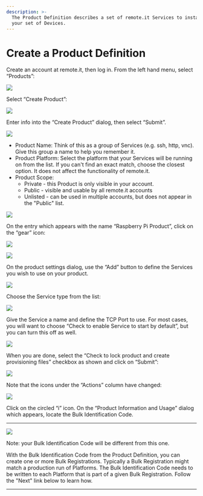 ```yaml
---
description: >-
  The Product Definition describes a set of remote.it Services to install on
  your set of Devices.
---
```


# Create a Product Definition

Create an account at remote.it, then log in.  From the left hand menu, select “Products”:

![](../../.gitbook/assets/image%20%2898%29.png)

Select “Create Product”:

![](../../.gitbook/assets/image%20%2874%29.png)

Enter info into the “Create Product” dialog, then select “Submit”.

![](../../.gitbook/assets/image%20%28148%29.png)

* Product Name: Think of this as a group of Services \(e.g. ssh, http, vnc\).  Give this group a name to help you remember it.
* Product Platform: Select the platform that your Services will be running on from the list.  If you can't find an exact match, choose the closest option.  It does not affect the functionality of remote.it.
* Product Scope: 
  * Private - this Product is only visible in your account.
  * Public - visible and usable by all remote.it accounts
  * Unlisted - can be used in multiple accounts, but does not appear in the "Public" list.

![](../../.gitbook/assets/image%20%28417%29.png)

On the entry which appears with the name “Raspberry Pi Product”, click on the “gear” icon:

![](../../.gitbook/assets/image%20%2872%29.png)

![](../../.gitbook/assets/image%20%28270%29.png)

On the product settings dialog, use the “Add” button to define the Services you wish to use on your product.  

![](../../.gitbook/assets/image%20%28329%29.png)

Choose the Service type from the list:

![](../../.gitbook/assets/image%20%28394%29.png)

Give the Service a name and define the TCP Port to use.  For most cases, you will want to choose “Check to enable Service to start by default”, but you can turn this off as well.

![](../../.gitbook/assets/image%20%28415%29.png)

When you are done, select the “Check to lock product and create provisioning files” checkbox as shown and click on “Submit”:

![](../../.gitbook/assets/image%20%28314%29.png)

Note that the icons under the “Actions” column have changed:

![](../../.gitbook/assets/image%20%28453%29.png)

Click on the circled “i” icon.  On the “Product Information and Usage” dialog which appears, locate the Bulk Identification Code.  
****

![](../../.gitbook/assets/image%20%28319%29.png)

Note: your Bulk Identification Code will be different from this one.  

With the Bulk Identification Code from the Product Definition, you can create one or more Bulk Registrations.  Typically a Bulk Registration might match a production run of Platforms.  The Bulk Identification Code needs to be written to each Platform that is part of a given Bulk Registration.  Follow the "Next" link below to learn how.  
****

